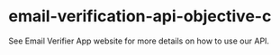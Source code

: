 # email-verification-api-objective-c
See Email Verifier App website for more details on how to use our API.

